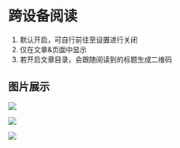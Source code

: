 # 跨设备阅读

1. 默认开启，可自行前往至设置进行关闭
2. 仅在文章&页面中显示
3. 若开启文章目录，会跟随阅读到的标题生成二维码

## 图片展示

![](https://cdn.jsdelivr.net/gh/bhaoo/cuckoo-docs@latest/images/cross-device1.png)

![](https://cdn.jsdelivr.net/gh/bhaoo/cuckoo-docs@latest/images/cross-device2.png)

![](https://cdn.jsdelivr.net/gh/bhaoo/cuckoo-docs@latest/images/cross-device3.png)
